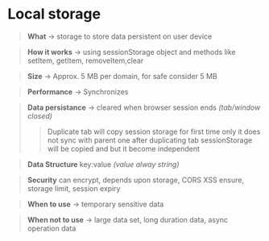 # Local storage

> **What** -> storage to store data persistent on user device

> **How it works** -> using sessionStorage object and methods like setItem, getItem, removeItem,clear

> **Size** -> Approx. 5 MB per domain, for safe consider 5 MB

> **Performance** -> Synchronizes

> **Data persistance** -> cleared when browser session ends _(tab/window closed)_
>
> > Duplicate tab will copy session storage for first time only
> > it does not sync with parent one after duplicating tab sessionStorage will be copied and but it become independent

> **Data Structure** key:value _(value alway string)_

> **Security** can encrypt, depends upon storage, CORS XSS ensure, storage limit, session expiry

> **When to use** -> temporary sensitive data

> **When not to use** -> large data set, long duration data, async operation data
